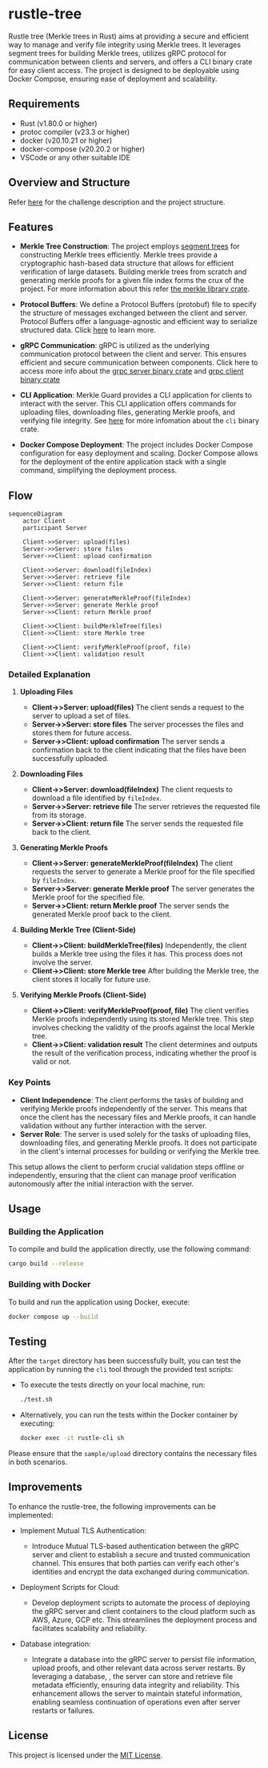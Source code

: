 # rustle-tree

Rustle tree (Merkle trees in Rust) aims at providing a secure and efficient way to manage and verify file integrity using Merkle trees. It leverages segment trees for building Merkle trees, utilizes gRPC protocol for communication between clients and servers, and offers a CLI binary crate for easy client access. The project is designed to be deployable using Docker Compose, ensuring ease of deployment and scalability.

## Requirements

* Rust (v1.80.0 or higher)
* protoc compiler (v23.3 or higher)
* docker (v20.10.21 or higher)
* docker-compose (v20.20.2 or higher)
* VSCode or any other suitable IDE

## Overview and Structure

Refer [here](https://github.com/srinathLN7/rustle-tree/blob/main/OVERVIEW.md) for the challenge description and the project structure.


## Features

- **Merkle Tree Construction**: The project employs [segment trees](https://en.wikipedia.org/wiki/Segment_tree) for constructing Merkle trees efficiently. Merkle trees provide a cryptographic hash-based data structure that allows for efficient verification of large datasets. Building merkle trees from scratch and generating merkle proofs for a given file index forms the crux of the project. For more information about this refer [the merkle library crate](https://github.com/srinathln7/rustle-tree/tree/main/merkle/src). 

- **Protocol Buffers**: We define a Protocol Buffers (protobuf) file to specify the structure of messages exchanged between the client and server. Protocol Buffers offer a language-agnostic and efficient way to serialize structured data. Click [here](https://github.com/srinathln7/rustle-tree/tree/main/api_v1/src/proto) to learn more.

- **gRPC Communication**: gRPC is utilized as the underlying communication protocol between the client and server. This ensures efficient and secure communication between components. Click here to access more info about the [grpc server binary crate](https://github.com/srinathln7/rustle-tree/tree/main/api_v1/src) and [grpc client binary crate](https://github.com/srinathln7/rustle-tree/tree/main/api_v1/src/client)

- **CLI Application**: Merkle Guard provides a CLI application for clients to interact with the server. This CLI application offers commands for uploading files, downloading files, generating Merkle proofs, and verifying file integrity. See [here](https://github.com/srinathln7/rustle-tree/tree/main/cli/src) for more infomation about the `cli` binary crate.

- **Docker Compose Deployment**: The project includes Docker Compose configuration for easy deployment and scaling. Docker Compose allows for the deployment of the entire application stack with a single command, simplifying the deployment process.


## Flow

```mermaid
sequenceDiagram
    actor Client
    participant Server

    Client->>Server: upload(files)
    Server->>Server: store files
    Server->>Client: upload confirmation

    Client->>Server: download(fileIndex)
    Server->>Server: retrieve file
    Server->>Client: return file

    Client->>Server: generateMerkleProof(fileIndex)
    Server->>Server: generate Merkle proof
    Server->>Client: return Merkle proof

    Client->>Client: buildMerkleTree(files)
    Client->>Client: store Merkle tree

    Client->>Client: verifyMerkleProof(proof, file)
    Client->>Client: validation result
```

### Detailed Explanation

1. **Uploading Files**
   - **Client->>Server: upload(files)**
     The client sends a request to the server to upload a set of files.
   - **Server->>Server: store files**
     The server processes the files and stores them for future access.
   - **Server->>Client: upload confirmation**
     The server sends a confirmation back to the client indicating that the files have been successfully uploaded.

2. **Downloading Files**
   - **Client->>Server: download(fileIndex)**
     The client requests to download a file identified by `fileIndex`.
   - **Server->>Server: retrieve file**
     The server retrieves the requested file from its storage.
   - **Server->>Client: return file**
     The server sends the requested file back to the client.

3. **Generating Merkle Proofs**
   - **Client->>Server: generateMerkleProof(fileIndex)**
     The client requests the server to generate a Merkle proof for the file specified by `fileIndex`.
   - **Server->>Server: generate Merkle proof**
     The server generates the Merkle proof for the specified file.
   - **Server->>Client: return Merkle proof**
     The server sends the generated Merkle proof back to the client.

4. **Building Merkle Tree (Client-Side)**
   - **Client->>Client: buildMerkleTree(files)**
     Independently, the client builds a Merkle tree using the files it has. This process does not involve the server.
   - **Client->>Client: store Merkle tree**
     After building the Merkle tree, the client stores it locally for future use.

5. **Verifying Merkle Proofs (Client-Side)**
   - **Client->>Client: verifyMerkleProof(proof, file)**
     The client verifies Merkle proofs independently using its stored Merkle tree. This step involves checking the validity of the proofs against the local Merkle tree.
   - **Client->>Client: validation result**
     The client determines and outputs the result of the verification process, indicating whether the proof is valid or not.

### Key Points
- **Client Independence**: The client performs the tasks of building and verifying Merkle proofs independently of the server. This means that once the client has the necessary files and Merkle proofs, it can handle validation without any further interaction with the server.
- **Server Role**: The server is used solely for the tasks of uploading files, downloading files, and generating Merkle proofs. It does not participate in the client's internal processes for building or verifying the Merkle tree.

This setup allows the client to perform crucial validation steps offline or independently, ensuring that the client can manage proof verification autonomously after the initial interaction with the server.


## Usage

### Building the Application

To compile and build the application directly, use the following command:

```bash
cargo build --release
```

### Building with Docker

To build and run the application using Docker, execute:

```bash
docker compose up --build
```

## Testing

After the `target` directory has been successfully built, you can test the application by running the `cli` tool through the provided test scripts:

- To execute the tests directly on your local machine, run:

  ```bash
  ./test.sh
  ```

- Alternatively, you can run the tests within the Docker container by executing:

  ```bash
  docker exec -it rustle-cli sh
  ```

Please ensure that the `sample/upload` directory contains the necessary files in both scenarios.


## Improvements

To enhance the rustle-tree, the following improvements can be implemented:

* Implement Mutual TLS Authentication:
  - Introduce Mutual TLS-based authentication between the gRPC server and client to establish a secure and trusted communication channel. This ensures that both parties can verify each other's identities and encrypt the data exchanged during communication.

* Deployment Scripts for Cloud:
  - Develop deployment scripts to automate the process of deploying the gRPC server and client containers to the cloud platform such as AWS, Azure, GCP etc. This streamlines the deployment process and facilitates scalability and reliability.

* Database integration:
  -  Integrate a database into the gRPC server to persist file information, upload proofs, and other relevant data across server restarts. By leveraging a database, , the server can store and retrieve file metadata efficiently, ensuring data integrity and reliability. This enhancement allows the server to maintain stateful information, enabling seamless continuation of operations even after server restarts or failures. 

## License

This project is licensed under the [MIT License](LICENSE).
